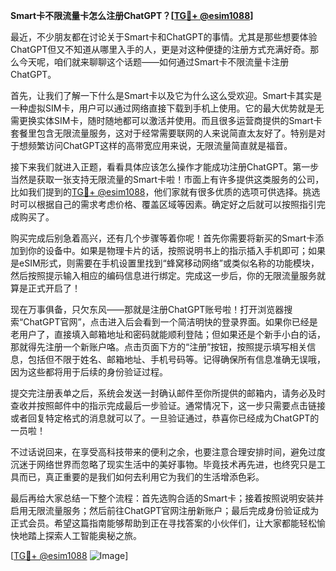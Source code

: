 **Smart卡不限流量卡怎么注册ChatGPT？[[TG💪+ @esim1088](https://t.me/s/esim1088)]**

最近，不少朋友都在讨论关于Smart卡和ChatGPT的事情。尤其是那些想要体验ChatGPT但又不知道从哪里入手的人，更是对这种便捷的注册方式充满好奇。那么今天呢，咱们就来聊聊这个话题——如何通过Smart卡不限流量卡注册ChatGPT。

首先，让我们了解一下什么是Smart卡以及它为什么这么受欢迎。Smart卡其实是一种虚拟SIM卡，用户可以通过网络直接下载到手机上使用。它的最大优势就是无需更换实体SIM卡，随时随地都可以激活并使用。而且很多运营商提供的Smart卡套餐里包含无限流量服务，这对于经常需要联网的人来说简直太友好了。特别是对于想频繁访问ChatGPT这样的高带宽应用来说，无限流量简直就是福音。

接下来我们就进入正题，看看具体应该怎么操作才能成功注册ChatGPT。第一步当然是获取一张支持无限流量的Smart卡啦！市面上有许多提供这类服务的公司，比如我们提到的[TG💪+ @esim1088](https://t.me/s/esim1088)，他们家就有很多优质的选项可供选择。挑选时可以根据自己的需求考虑价格、覆盖区域等因素。确定好之后就可以按照指引完成购买了。

购买完成后别急着高兴，还有几个步骤等着你呢！首先你需要将新买的Smart卡添加到你的设备中。如果是物理卡片的话，按照说明书上的指示插入手机即可；如果是eSIM形式，则需要在手机设置里找到“蜂窝移动网络”或类似名称的功能模块，然后按照提示输入相应的编码信息进行绑定。完成这一步后，你的无限流量服务就算是正式开启了！

现在万事俱备，只欠东风——那就是注册ChatGPT账号啦！打开浏览器搜索“ChatGPT官网”，点击进入后会看到一个简洁明快的登录界面。如果你已经是老用户了，直接填入邮箱地址和密码就能顺利登陆；但如果还是个新手小白的话，那就得先注册一个新账户咯。点击页面下方的“注册”按钮，按照提示填写相关信息，包括但不限于姓名、邮箱地址、手机号码等。记得确保所有信息准确无误哦，因为这些都将用于后续的身份验证过程。

提交完注册表单之后，系统会发送一封确认邮件至你所提供的邮箱内，请务必及时查收并按照邮件中的指示完成最后一步验证。通常情况下，这一步只需要点击链接或者回复特定格式的消息就可以了。一旦验证通过，恭喜你已经成为ChatGPT的一员啦！

不过话说回来，在享受高科技带来的便利之余，也要注意合理安排时间，避免过度沉迷于网络世界而忽略了现实生活中的美好事物。毕竟技术再先进，也终究只是工具而已，真正重要的是我们如何去利用它为我们的生活增添色彩。

最后再给大家总结一下整个流程：首先选购合适的Smart卡；接着按照说明安装并启用无限流量服务；然后前往ChatGPT官网注册新账户；最后完成身份验证成为正式会员。希望这篇指南能够帮助到正在寻找答案的小伙伴们，让大家都能轻松愉快地踏上探索人工智能奥秘之旅。

[[TG💪+ @esim1088](https://t.me/s/esim1088) ![Image](https://i.postimg.cc/4NQfJmqS/Snipaste-2025-05-13-00-14-12.png)]